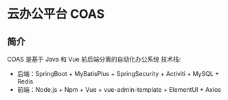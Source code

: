 # 云办公平台 COAS

## 简介

COAS 是基于 Java 和 Vue 前后端分离的自动化办公系统
技术栈:

- 后端：SpringBoot + MyBatisPlus + SpringSecurity + Activiti + MySQL + Redis
- 前端：Node.js + Npm + Vue + vue-admin-template + ElementUI + Axios
